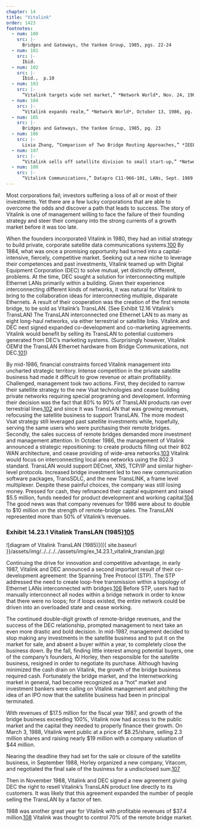 ```yaml
---
chapter: 14
title: "Vitalink"
order: 1423
footnotes:
  - num: 100
    src: |-
      Bridges and Gateways, the Yankee Group, 1985, pgs. 22-24
  - num: 101
    src: |-
      Ibid.
  - num: 102
    src: |-
      Ibid.,  p.10
  - num: 103
    src: |-
      “Vitalink targets wide net market,” *Network World*, Nov. 24, 1986, pgs. 9-10
  - num: 104
    src: |-
      “Vitalink expands realm,” *Network World*, October 13, 1986, pg. 11
  - num: 105
    src: |-
      Bridges and Gateways, the Yankee Group, 1985, pg. 23
  - num: 106
    src: |-
      Lixia Zhang, “Comparison of Two Bridge Routing Approaches,” *IEEE Network*, Jan. 1988 – Vol.2, No.1, pgs. 44-48
  - num: 107
    src: |-
      “Vitalink sells off satellite division to small start-up,” *Network World*, Nov. 21, 1989, pg. 12
  - num: 108
    src: |-
      “Vitalink Communications,” Datapro C11-966-101, LANs, Sept. 1989
---
```


Most corporations fail; investors suffering a loss of all or most of their investments. Yet there are a few lucky corporations that are able to overcome the odds and discover a path that leads to success. The story of Vitalink is one of management willing to face the failure of their founding strategy and steer their company into the strong currents of a growth market before it was too late.

When the founders incorporated Vitalink in 1980, they had an initial strategy to build private, corporate satellite data communications systems.<a name="fnloc100" href="#fn100">100</a>  By 1984, what was once a promising opportunity had turned into a capital-intensive, fiercely, competitive market. Seeking out a new niche to leverage their competences and past investments, Vitalink teamed up with Digital Equipment Corporation (DEC) to solve mutual, yet distinctly different, problems. At the time, DEC sought a solution for interconnecting multiple Ethernet LANs primarily within a building. Given their experience interconnecting different kinds of networks, it was natural for Vitalink to bring to the collaboration ideas for interconnecting multiple, disparate Ethernets. A result of their cooperation was the creation of the first remote bridge, to be sold as Vitalink’s TransLAN. (See Exhibit 12.16 Vitalink’s TransLAN) The TransLAN interconnected one Ethernet LAN to as many as eight long-haul networks, via either terrestrial or satellite links. Vitalink and DEC next signed expanded co-development and co-marketing agreements. Vitalink would benefit by selling its TransLAN to potential customers generated from DEC’s marketing systems. (Surprisingly however, Vitalink OEM’d the TransLAN Ethernet hardware from Bridge Communications, not DEC.<a name="fnloc101" href="#fn101">101</a>)

By mid-1986, financial constraints forced Vitalink management into uncharted strategic territory. Intense competition in the private satellite business had made it difficult to grow revenue or attain profitability. Challenged, management took two actions. First, they decided to narrow their satellite strategy to the new Vsat technologies and cease building private networks requiring special programing and development. Informing their decision was the fact that 80% to 90% of TransLAN products ran over terrestrial lines,<a name="fnloc102" href="#fn102">102</a> and since it was TransLAN that was growing revenues, refocusing the satellite business to support TransLAN. The more modest Vsat strategy still leveraged past satellite investments while, hopefully, serving the same users who were purchasing their remote bridges. Secondly, the sales success of remote bridges demanded more investment and management attention. In October 1986, the management of Vitalink announced a strategic repositioning: to create products filling out their 802 WAN architecture, and cease providing of wide-area networks.<a name="fnloc103" href="#fn103">103</a> Vitalink would focus on interconnecting local area networks using the 802.3 standard. TransLAN would support DECnet, XNS, TCP/IP and similar higher-level protocols. Increased bridge investment led to two new communication software packages, TransSDLC, and the new TransLINK, a frame level multiplexer. Despite these painful choices, the company was still losing money. Pressed for cash, they refinanced their capital equipment and raised $5.5 million, funds needed for product development and working capital.<a name="fnloc104" href="#fn104">104</a>  The good news was that company revenues for 1986 were about to double to $10 million on the strength of remote-bridge sales. The TransLAN represented more than 50% of Vitalink’s revenues.

### Exhibit 14.23.1  Vitalink TransLAN (1985)<a name="fnloc105" href="#fn105">105</a>

![diagram of Vitalink TransLAN (1985)]({{ site.baseurl }}/assets/img/../../../../assets/img/ex_14.23.1_vitalink_translan.jpg)


Continuing the drive for innovation and competitive advantage, in early 1987, Vitalink and DEC announced a second important result of their co-development agreement: the Spanning Tree Protocol (STP). The STP addressed the need to create loop-free transmission within a topology of Ethernet LANs interconnected with bridges.<a name="fnloc106" href="#fn106">106</a> Before STP, users had to manually interconnect all nodes within a bridge network in order to know that there were no loops; for if loops existed, the entire network could be driven into an overloaded state and cease working.

The continued double-digit growth of remote-bridge revenues, and the success of the DEC relationship, prompted management to next take an even more drastic and bold decision. In mid-1987, management decided to stop making any investments in the satellite business and to put it on the market for sale, and absent a buyer within a year, to completely close the business down. By the fall, finding little interest among potential buyers, one of the company’s founders, Al Horley, then responsible for the satellite business, resigned in order to negotiate its purchase. Although having minimized the cash drain on Vitalink, the growth of the bridge business required cash. Fortunately the bridge market, and the Internetworking market in general, had become recognized as a “hot” market and investment bankers were calling on Vitalink management and pitching the idea of an IPO now that the satellite business had been in principal terminated.

With revenues of $17.5 million for the fiscal year 1987, and growth of the bridge business exceeding 100%, Vitalink now had access to the public market and the capital they needed to properly finance their growth. On March 3, 1988, Vitalink went public at a price of $8.25/share, selling 2.3 million shares and raising nearly $19 million with a company valuation of $44 million.

Nearing the deadline they had set for the sale or closure of the satellite business, in September 1988, Horley organized a new company, Vitacom, and negotiated the final sale of the business for a undisclosed sum.<a name="fnloc107" href="#fn107">107</a>

Then in November 1988, Vitalink and DEC signed a new agreement giving DEC the right to resell Vitalink’s TransLAN product line directly to its customers. It was likely that this agreement expanded the number of people selling the TransLAN by a factor of ten.

1988 was another great year for Vitalink with profitable revenues of $37.4 million.<a name="fnloc108" href="#fn108">108</a>  Vitalink was thought to control 70% of the remote bridge market.
